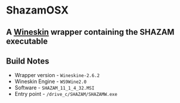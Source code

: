 # ShazamOSX

## A [Wineskin](http://wineskin.urgesoftware.com/) wrapper containing the SHAZAM executable

## Build Notes

* Wrapper version - `Wineskine-2.6.2`
* Wineskin Engine - `WS9Wine2.0`
* Software - `SHAZAM_11_1_4_32.MSI`
* Entry point - `/drive_c/SHAZAM/SHAZAMW.exe`
